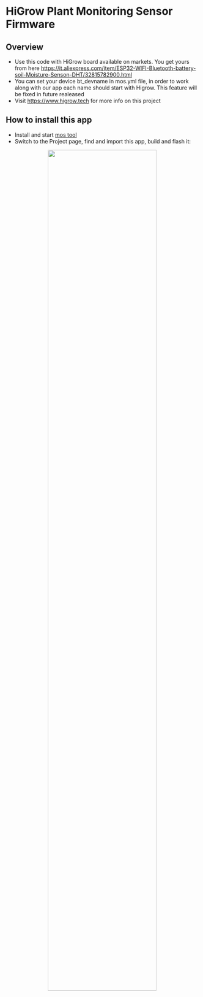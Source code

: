 # HiGrow Plant Monitoring Sensor Firmware

## Overview

- Use this code with HiGrow board available on markets. You get yours from here https://it.aliexpress.com/item/ESP32-WIFI-Bluetooth-battery-soil-Moisture-Senson-DHT/32815782900.html
- You can set your device bt_devname in mos.yml file, in order to work along with our app each name should start with Higrow. This feature will be fixed in future realeased
- Visit https://www.higrow.tech for more info on this project

## How to install this app

- Install and start [mos tool](https://mongoose-os.com/software.html)
- Switch to the Project page, find and import this app, build and flash it:

<p align="center">
  <img src="https://mongoose-os.com/images/app1.gif" width="75%">
</p>